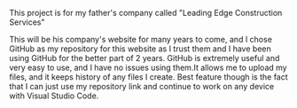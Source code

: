 This project is for my father's company called "Leading Edge Construction Services"

This will be his company's website for many years to come, and I chose GitHub as my repository for this website as I trust them and I have been using GitHub for the better part of 2 years. 
GitHub is extremely useful and very easy to use, and I have no issues using them.It allows me to upload my files, and it keeps history of any files I create. 
Best feature though is the fact that I can just use my repository link and continue to work on any device with Visual Studio Code. 
